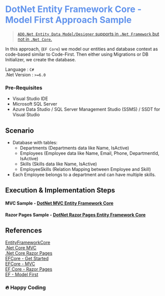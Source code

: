 <div style="color:cornflowerblue">

# DotNet Entity Framework Core - Model First Approach Sample

</div>

> [`ADO.Net Entity Data Model/Designer` supports in `.Net Framework` but not in `.Net Core`.](https://docs.microsoft.com/en-us/answers/questions/363546/adonet-entity-data-model.html)

In this approach, (`EF Core`) we model our entities and database context as code-based similar to Code-First. Then either using Migrations or DB Initializer, we create the database.

Language : `C#` <br/>
.Net Version : `>=6.0`

### **Pre-Requisites**

- Visual Studio IDE
- Microsoft SQL Server
- Azure Data Studio / SQL Server Management Studio (SSMS) / SSDT for Visual Studio
  <br/>

## **Scenario**

- Database with tables:
  - Departments (Departments data like Name, IsActive)
  - Employees (Employee data like Name, Email, Phone, DepartmentId, IsActive)
  - Skills (Skills data like Name, IsActive)
  - EmployeeSkills (Relation Mapping between Employee and Skill)
- Each Employee belongs to a department and can have multiple skills.

## **Execution & Implementation Steps**

#### MVC Sample - [DotNet MVC Entity Framework Core](./MVC/)

#### Razor Pages Sample - [DotNet Razor Pages Entity Framework Core](./RazorPages/)

## References

[EntityFrameworkCore](https://docs.microsoft.com/en-us/ef/core/)<br/>
[.Net Core MVC](https://docs.microsoft.com/en-us/aspnet/core/mvc/overview?view=aspnetcore-6.0)<br/>
[.Net Core Razor Pages](https://docs.microsoft.com/en-us/aspnet/core/razor-pages/?view=aspnetcore-6.0&tabs=visual-studio)<br/>
[EFCore - Get Started](https://docs.microsoft.com/en-us/aspnet/core/data/ef-mvc/intro?view=aspnetcore-6.0)<br/>
[EFCore - MVC](https://docs.microsoft.com/en-us/aspnet/mvc/overview/getting-started/getting-started-with-ef-using-mvc/creating-an-entity-framework-data-model-for-an-asp-net-mvc-application)<br/>
[EF Core - Razor Pages](https://docs.microsoft.com/en-us/aspnet/core/data/ef-rp/intro?view=aspnetcore-6.0&tabs=visual-studio)<br/>
[EF - Model First](https://docs.microsoft.com/en-us/ef/ef6/modeling/designer/workflows/model-first)

### :fire: Happy Coding
